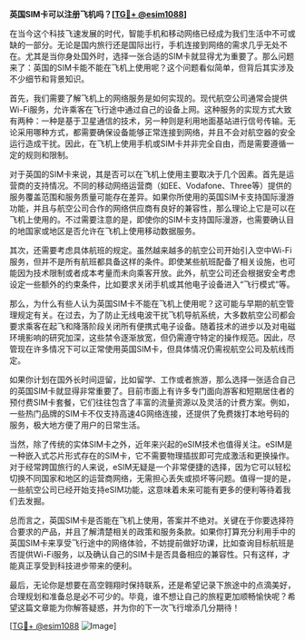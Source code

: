 **英国SIM卡可以注册飞机吗？[[TG💪+ @esim1088](https://t.me/s/esim1088)]**

在当今这个科技飞速发展的时代，智能手机和移动网络已经成为我们生活中不可或缺的一部分。无论是国内旅行还是国际出行，手机连接到网络的需求几乎无处不在。尤其是当你身处国外时，选择一张合适的SIM卡就显得尤为重要了。那么问题来了：英国的SIM卡能不能在飞机上使用呢？这个问题看似简单，但背后其实涉及不少细节和背景知识。

首先，我们需要了解飞机上的网络服务是如何实现的。现代航空公司通常会提供Wi-Fi服务，允许乘客在飞行途中通过自己的设备上网。这种服务的实现方式大致有两种：一种是基于卫星通信的技术，另一种则是利用地面基站进行信号传输。无论采用哪种方式，都需要确保设备能够正常连接到网络，并且不会对航空器的安全运行造成干扰。因此，在飞机上使用手机或SIM卡并非完全自由，而是需要遵循一定的规则和限制。

对于英国的SIM卡来说，其是否可以在飞机上使用主要取决于几个因素。首先是运营商的支持情况。不同的移动网络运营商（如EE、Vodafone、Three等）提供的服务覆盖范围和服务质量可能存在差异。如果你所使用的英国SIM卡支持国际漫游功能，并且与航空公司合作的网络供应商有良好的兼容性，那么理论上它是可以在飞机上使用的。不过需要注意的是，即使你的SIM卡支持国际漫游，也需要确认目的地国家或地区是否允许在飞机上使用移动数据服务。

其次，还需要考虑具体航班的规定。虽然越来越多的航空公司开始引入空中Wi-Fi服务，但并不是所有航班都具备这样的条件。即使某些航班配备了相关设施，也可能因为技术限制或者成本考量而未向乘客开放。此外，航空公司还会根据安全考虑设定一些额外的约束条件，比如要求关闭手机或其他电子设备进入“飞行模式”等。

那么，为什么有些人认为英国SIM卡不能在飞机上使用呢？这可能与早期的航空管理规定有关。在过去，为了防止无线电波干扰飞机导航系统，大多数航空公司都会要求乘客在起飞和降落阶段关闭所有便携式电子设备。随着技术的进步以及对电磁环境影响的研究加深，这些禁令逐渐放宽，但仍需遵守特定的操作规范。因此，尽管现在许多情况下可以正常使用英国SIM卡，但具体情况仍需视航空公司及航线而定。

如果你计划在国外长时间逗留，比如留学、工作或者旅游，那么选择一张适合自己的英国SIM卡就显得非常重要了。目前市面上有许多专门面向游客和短期居住者的预付费SIM卡套餐，它们往往包含了丰富的流量资源以及灵活的计费方案。例如，一些热门品牌的SIM卡不仅支持高速4G网络连接，还提供了免费拨打本地号码的服务，极大地方便了用户的日常生活。

当然，除了传统的实体SIM卡之外，近年来兴起的eSIM技术也值得关注。eSIM是一种嵌入式芯片形式存在的SIM卡，它不需要物理插拔即可完成激活和更换操作。对于经常跨国旅行的人来说，eSIM无疑是一个非常便捷的选择，因为它可以轻松切换不同国家和地区的运营商网络，无需担心丢失或损坏等问题。值得一提的是，一些航空公司已经开始支持eSIM功能，这意味着未来可能有更多的便利等待着我们去发掘。

总而言之，英国SIM卡是否能在飞机上使用，答案并不绝对。关键在于你要选择符合要求的产品，并且了解清楚相关的政策和服务条款。如果你打算充分利用手中的英国SIM卡来享受飞行途中的网络体验，不妨提前做好功课，比如查询目标航班是否提供Wi-Fi服务，以及确认自己的SIM卡是否具备相应的兼容性。只有这样，才能真正享受到科技进步带来的便利。

最后，无论你是想要在高空翱翔时保持联系，还是希望记录下旅途中的点滴美好，合理规划和准备总是必不可少的。毕竟，谁不想让自己的旅程更加顺畅愉快呢？希望这篇文章能为你解答疑惑，并为你的下一次飞行增添几分期待！

[[TG💪+ @esim1088](https://t.me/s/esim1088) ![Image](https://i.postimg.cc/4NQfJmqS/Snipaste-2025-05-13-00-14-12.png)]
